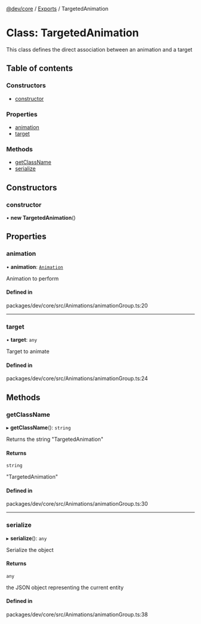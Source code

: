 [@dev/core](../README.md) / [Exports](../modules.md) / TargetedAnimation

# Class: TargetedAnimation

This class defines the direct association between an animation and a target

## Table of contents

### Constructors

- [constructor](TargetedAnimation.md#constructor)

### Properties

- [animation](TargetedAnimation.md#animation)
- [target](TargetedAnimation.md#target)

### Methods

- [getClassName](TargetedAnimation.md#getclassname)
- [serialize](TargetedAnimation.md#serialize)

## Constructors

### constructor

• **new TargetedAnimation**()

## Properties

### animation

• **animation**: [`Animation`](Animation.md)

Animation to perform

#### Defined in

packages/dev/core/src/Animations/animationGroup.ts:20

___

### target

• **target**: `any`

Target to animate

#### Defined in

packages/dev/core/src/Animations/animationGroup.ts:24

## Methods

### getClassName

▸ **getClassName**(): `string`

Returns the string "TargetedAnimation"

#### Returns

`string`

"TargetedAnimation"

#### Defined in

packages/dev/core/src/Animations/animationGroup.ts:30

___

### serialize

▸ **serialize**(): `any`

Serialize the object

#### Returns

`any`

the JSON object representing the current entity

#### Defined in

packages/dev/core/src/Animations/animationGroup.ts:38
